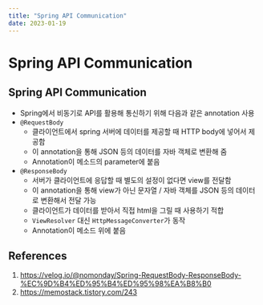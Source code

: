 ```yaml
---
title: "Spring API Communication"
date: 2023-01-19
---
```


# Spring API Communication

## Spring API Communication

- Spring에서 비동기로 API를 활용해 통신하기 위해 다음과 같은 annotation 사용
- `@RequestBody`
  - 클라이언트에서 spring 서버에 데이터를 제공할 때 HTTP body에 넣어서 제공함
  - 이 annotation을 통해 JSON 등의 데이터를 자바 객체로 변환해 줌
  - Annotation이 메소드의 parameter에 붙음
- `@ResponseBody`
  - 서버가 클라이언트에 응답할 때 별도의 설정이 없다면 view를 전달함
  - 이 annotation을 통해 view가 아닌 문자열 / 자바 객체를 JSON 등의 데이터로 변환해서 전달 가능
  - 클라이언트가 데이터를 받아서 직접 html을 그릴 때 사용하기 적합
  - `ViewResolver` 대신 `HttpMessageConverter`가 동작
  - Annotation이 메소드 위에 붙음

## References

1. https://velog.io/@nomonday/Spring-RequestBody-ResponseBody-%EC%9D%B4%ED%95%B4%ED%95%98%EA%B8%B0
2. https://memostack.tistory.com/243
